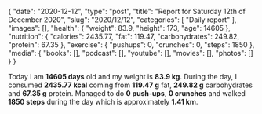 {
    "date": "2020-12-12",
    "type": "post",
    "title": "Report for Saturday 12th of December 2020",
    "slug": "2020\/12\/12",
    "categories": [
        "Daily report"
    ],
    "images": [],
    "health": {
        "weight": 83.9,
        "height": 173,
        "age": 14605
    },
    "nutrition": {
        "calories": 2435.77,
        "fat": 119.47,
        "carbohydrates": 249.82,
        "protein": 67.35
    },
    "exercise": {
        "pushups": 0,
        "crunches": 0,
        "steps": 1850
    },
    "media": {
        "books": [],
        "podcast": [],
        "youtube": [],
        "movies": [],
        "photos": []
    }
}

Today I am <strong>14605 days</strong> old and my weight is <strong>83.9 kg</strong>. During the day, I consumed <strong>2435.77 kcal</strong> coming from <strong>119.47 g</strong> fat, <strong>249.82 g</strong> carbohydrates and <strong>67.35 g</strong> protein. Managed to do <strong>0 push-ups</strong>, <strong>0 crunches</strong> and walked <strong>1850 steps</strong> during the day which is approximately <strong>1.41 km</strong>.
